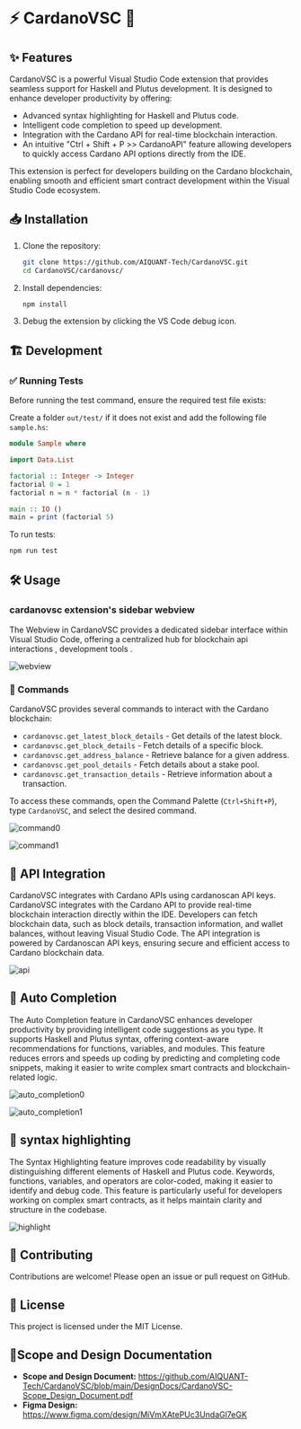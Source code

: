 # ⚡ CardanoVSC 🚀

## ✨ Features

CardanoVSC is a powerful Visual Studio Code extension that provides seamless support for Haskell and Plutus development. It is designed to enhance developer productivity by offering:

- Advanced syntax highlighting for Haskell and Plutus code.
- Intelligent code completion to speed up development.
- Integration with the Cardano API for real-time blockchain interaction.
- An intuitive "Ctrl + Shift + P >> CardanoAPI" feature allowing developers to quickly access Cardano API options directly from the IDE.

This extension is perfect for developers building on the Cardano blockchain, enabling smooth and efficient smart contract development within the Visual Studio Code ecosystem.

## 📥 Installation

1. Clone the repository:
   ```sh
   git clone https://github.com/AIQUANT-Tech/CardanoVSC.git
   cd CardanoVSC/cardanovsc/
   ```
2. Install dependencies:
   ```sh
   npm install
   ```
3. Debug the extension by clicking the VS Code debug icon.


## 🏗️ Development

### ✅ Running Tests
Before running the test command, ensure the required test file exists:

Create a folder `out/test/` if it does not exist and add the following file `sample.hs`:
 

```haskell
module Sample where

import Data.List

factorial :: Integer -> Integer
factorial 0 = 1
factorial n = n * factorial (n - 1)

main :: IO ()
main = print (factorial 5)
```

To run tests:
```sh
npm run test
```

## 🛠️ Usage
### cardanovsc extension's sidebar webview
The Webview in CardanoVSC provides a dedicated sidebar interface within Visual Studio Code, offering a centralized hub for blockchain api interactions , development tools .

![webview](image-7.png)

### 📜 Commands
CardanoVSC provides several commands to interact with the Cardano blockchain:
- `cardanovsc.get_latest_block_details` - Get details of the latest block.
- `cardanovsc.get_block_details` - Fetch details of a specific block.
- `cardanovsc.get_address_balance` - Retrieve balance for a given address.
- `cardanovsc.get_pool_details` - Fetch details about a stake pool.
- `cardanovsc.get_transaction_details` - Retrieve information about a transaction.

To access these commands, open the Command Palette (`Ctrl+Shift+P`), type `CardanoVSC`, and select the desired command.

![command0](docs/cardanovsc_command.gif)

![command1](docs/cardanovsc_command.png)

## 🔗 API Integration
CardanoVSC integrates with Cardano APIs using cardanoscan API keys. 
CardanoVSC integrates with the Cardano API to provide real-time blockchain interaction directly within the IDE. Developers can fetch blockchain data, such as block details, transaction information, and wallet balances, without leaving Visual Studio Code. The API integration is powered by Cardanoscan API keys, ensuring secure and efficient access to Cardano blockchain data.

![api](docs/api_integration.png)
## 🔗 Auto Completion
The Auto Completion feature in CardanoVSC enhances developer productivity by providing intelligent code suggestions as you type. It supports Haskell and Plutus syntax, offering context-aware recommendations for functions, variables, and modules. This feature reduces errors and speeds up coding by predicting and completing code snippets, making it easier to write complex smart contracts and blockchain-related logic.

![auto_completion0](docs/cardanovsc_command.png)

![auto_completion1](docs/cardanovsc_command.gif)

## 🔗 syntax highlighting
The Syntax Highlighting feature improves code readability by visually distinguishing different elements of Haskell and Plutus code. Keywords, functions, variables, and operators are color-coded, making it easier to identify and debug code. This feature is particularly useful for developers working on complex smart contracts, as it helps maintain clarity and structure in the codebase.

![highlight](docs/syntax_highlight.png)

## 🤝 Contributing
Contributions are welcome! Please open an issue or pull request on GitHub.

## 📜 License
This project is licensed under the MIT License.

## 📌Scope and Design Documentation

- **Scope and Design Document:** https://github.com/AIQUANT-Tech/CardanoVSC/blob/main/DesignDocs/CardanoVSC-Scope_Design_Document.pdf
- **Figma Design:** https://www.figma.com/design/MiVmXAtePUc3UndaGl7eGK

